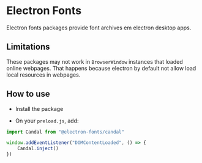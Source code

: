 # Electron Fonts

Electron fonts packages provide font archives em electron desktop apps.

## Limitations

These packages may not work in `BrowserWindow` instances that loaded online webpages. That happens because electron by default not allow load local resources in webpages.

## How to use

* Install the package

* On your `preload.js`, add:

```ts
import Candal from "@electron-fonts/candal"

window.addEventListener("DOMContentLoaded", () => {
    Candal.inject()
})
```